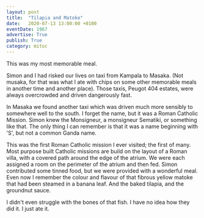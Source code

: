 ```yaml
---
layout: post
title:  "Tilapia and Matoke"
date:   2020-07-13 13:00:00 +0100
eventDate: 1967
advertise: True
publish: True
category: mitoc
---
```


This was my most memorable meal.

Simon and I had risked our lives on taxi from Kampala to Masaka.  (Not musaka, for that was what I ate with chips on some other memorable meals in another time and another place). Those taxis, Peugot 404 estates, were always overcrowded and driven dangerously fast.

In Masaka we found another taxi which was driven much more sensibly to somewhere well to the south. I forget the name, but it was a Roman Catholic Mission. Simon knew the Monsigneur, a monsigneur Sematiki, or something like that. The only thing I can remember is that it was a name beginning with 'S', but not a common Ganda name.

This was the first Roman Catholic mission I ever visited; the first of many. Most purpose built Catholic missions are build on the layout of a Roman villa, with a covered path around the edge of the atrium. We were each assigned a room on the perimeter of the atrium and then fed. Simon contributed some tinned food, but we were provided with a wonderful meal. Even now I remember the colour and flavour of that fibrous yellow matoke that had been steamed in a banana leaf. And the baked tilapia, and the groundnut sauce. 

I didn't even struggle with the bones of that fish. I have no idea how they did it. I just ate it.
